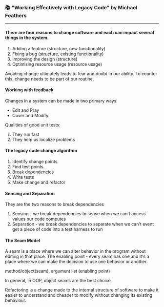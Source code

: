 ### 📚 "Working Effectively with Legacy Code" by Michael Feathers

---

#### There are four reasons to change software and each can impact several things in the system.
1. Adding a feature (structure, new functionality)
2. Fixing a bug (structure, existing functionality)
3. Improving the design (structure)
4. Optimising resource usage (resource usage)

Avoiding change ultimately leads to fear and doubt in our ability. To counter this, change needs to be part of our routine.

#### Working with feedback
Changes in a system can be made in two primary ways:
- Edit and Pray
- Cover and Modify

Qualities of good unit tests:
1. They run fast 
2. They help us localize problems

#### The legacy code change algorithm
1. Identify change points.
2. Find test points.
3. Break dependencies
4. Write tests
5. Make change and refactor

#### Sensing and Separation
They are the two reasons to break dependencies 
1. Sensing - we break dependencies to sense when we can't access values our code computes
2. Separation - we break dependencies to separate when we can't event get a piece of code into a test harness to run

#### The Seam Model
A seam is a place where we can alter behavior in the program without editing in that place.
The enabling point - every seam has one and it's a place where we can make the decision to use one behavior or another.

method/object(seam), argument list (enabling point)

In general, in OOP, object seams are the best choice

Refactoring is a change made to the internal structure of software to make it easier to understand and cheaper to modify without changing its existing behaviour.